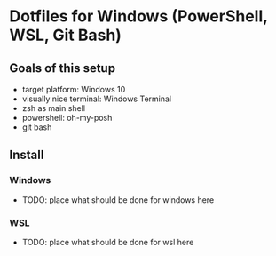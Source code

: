 Dotfiles for Windows (PowerShell, WSL, Git Bash)
============================================================

Goals of this setup
-------------------

- target platform: Windows 10
- visually nice terminal: Windows Terminal
- zsh as main shell
- powershell: oh-my-posh
- git bash

Install
--------

### Windows

* TODO: place what should be done for windows here

### WSL
* TODO: place what should be done for wsl here
